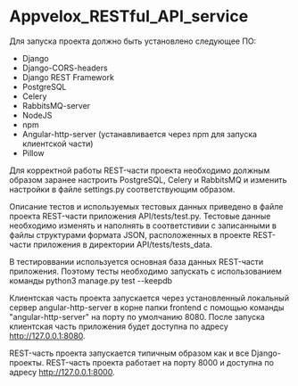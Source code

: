 # Appvelox_RESTful_API_service

Для запуска проекта должно быть установлено следующее ПО:
- Django
- Django-CORS-headers
- Django REST Framework
- PostgreSQL
- Celery
- RabbitsMQ-server
- NodeJS
- npm
- Angular-http-server (устанавливается через npm для запуска клиентской части)
- Pillow

Для корректной работы REST-части проекта необходимо должным образом заранее настроить PostgreSQL, Celery и RabbitsMQ
и изменить настройки в файле settings.py соответствующим образом.

Описание тестов и используемых тестовых данных приведено в файлe проекта REST-части приложения API/tests/test.py. Тестовые данные необходимо изменять и наполнять
в соответстивии с записанными в файлы структурами формата JSON, расположенных в проекте REST-части приложения в директории API/tests/tests_data.

В тестироввании используется основная база данных REST-части приложения. Поэтому тесты необходимо запускать с использованием команды python3 manage.py test --keepdb 

Клиентская часть проекта запускается через установленный локальный сервер angular-http-server в корне папки frontend c помощью команды "angular-http-server" на порту по умолчанию 8080. После запуска клиентская часть приложения будет доступна по адресу http://127.0.0.1:8080.

REST-часть проекта запускается типичным образом как и все Django-проекты. REST-часть проекта работает на порту 8000 и доступна по адресу http://127.0.0.1:8000.

